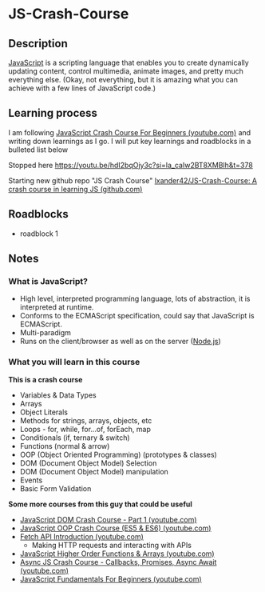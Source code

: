 # JS-Crash-Course
## Description 
[JavaScript](https://developer.mozilla.org/en-US/docs/Glossary/JavaScript) is a scripting language that enables you to create dynamically updating content, control multimedia, animate images, and pretty much everything else. (Okay, not everything, but it is amazing what you can achieve with a few lines of JavaScript code.)

## Learning process
I am following [JavaScript Crash Course For Beginners (youtube.com)](https://www.youtube.com/watch?v=hdI2bqOjy3c&t=2s) and writing down learnings as I go. I will put key learnings and roadblocks in a bulleted list below 

Stopped here https://youtu.be/hdI2bqOjy3c?si=la_caIw2BT8XMBlh&t=378

Starting new github repo "JS Crash Course" [lxander42/JS-Crash-Course: A crash course in learning JS (github.com)](https://github.com/lxander42/JS-Crash-Course)

## Roadblocks
- roadblock 1 

## Notes
### What is JavaScript?
- High level, interpreted programming language, lots of abstraction, it is interpreted at runtime. 
- Conforms to the ECMAScript specification, could say that JavaScript is ECMAScript. 
- Multi-paradigm
- Runs on the client/browser as well as on the server ([Node.js](Node.js))

### What you will learn in this course
**This is a crash course**
- Variables & Data Types
- Arrays
- Object Literals
- Methods for strings, arrays, objects, etc
- Loops - for, while, for...of, forEach, map
- Conditionals (if, ternary & switch)
- Functions (normal & arrow)
- OOP (Object Oriented Programming) (prototypes & classes)
- DOM (Document Object Model) Selection
- DOM (Document Object Model) manipulation
- Events
- Basic Form Validation

**Some more courses from this guy that could be useful**
- [JavaScript DOM Crash Course - Part 1 (youtube.com)](https://www.youtube.com/watch?v=0ik6X4DJKCc)
- [JavaScript OOP Crash Course (ES5 & ES6) (youtube.com)](https://www.youtube.com/watch?v=vDJpGenyHaA)
- [Fetch API Introduction (youtube.com)](https://www.youtube.com/watch?v=Oive66jrwBs)
	- Making HTTP requests and interacting with APIs
- [JavaScript Higher Order Functions & Arrays (youtube.com)](https://www.youtube.com/watch?v=rRgD1yVwIvE)
- [Async JS Crash Course - Callbacks, Promises, Async Await (youtube.com)](https://www.youtube.com/watch?v=PoRJizFvM7s)
- [JavaScript Fundamentals For Beginners (youtube.com)](https://www.youtube.com/watch?v=vEROU2XtPR8&list=PLillGF-RfqbbnEGy3ROiLWk7JMCuSyQtX&index=2)





